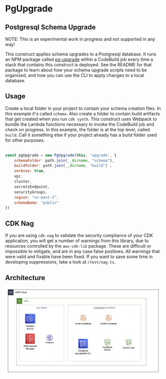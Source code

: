 # PgUpgrade

## Postgresql Schema Upgrade

NOTE: This is an experimental work in progress and not supported in any way!

This construct applies schema upgrades to a Postgresql database. It runs an NPM
package called [pg-upgrade](https://www.npmjs.com/package/pg-upgrade) within a
CodeBuild job every time a stack that contains this construct is deployed. See
the README for that package to learn about how your schema upgrade scripts need
to be organized, and how you can use the CLI to apply changes to a local
database.

## Usage

Create a local folder in your project to contain your schema creation files.
In this example it's called `schema`. Also create a folder to contain build artifacts
that get created when you run `cdk synth`. This construct uses Webpack to bundle the 
Lambda functions necessary to invoke the CodeBuild job and check on progress. In this 
example, the folder is at the top level, called `build`. Call it something else if your 
project already has a build folder used for other purposes.

```JavaScript

const pgUpgrade = new PgUpgrade(this, 'upgrade', {
    schemaFolder: path.join(__dirname, "schema"),
    buildFolder: path.join(__dirname, "build") ,
    verbose: true,
    vpc, 
    cluster,
    secretsEndpoint,
    securityGroups,
    region: "us-east-1",
    schemaName: "public"
})

```

## CDK Nag

If you are using `cdk-nag` to validate the security compliance of your CDK
application, you will get a number of warnings from this library, due to
resources controlled by the `aws-cdk-lib` package. These are difficult or
impossible to mitigate, and are in any case false positives. All warnings that
were valid and fixable have been fixed. If you want to save some time in
developing suppressions, take a look at `/test/nag.ts`.


## Architecture

![Architecture](architecture.png)
